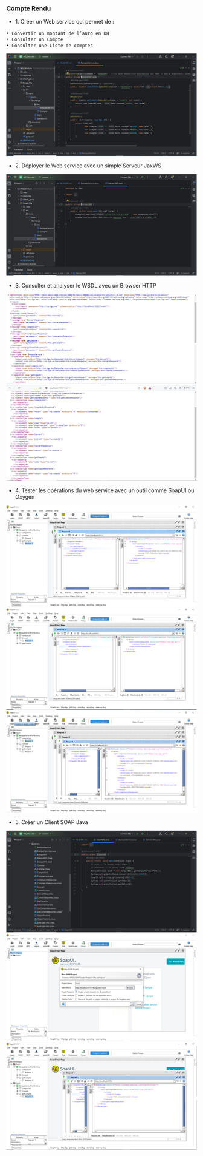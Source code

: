 <h3>Compte Rendu</h3>


<ul>
    <li>1. Créer un Web service qui permet de : </li>
</ul>

    • Convertir un montant de l’auro en DH
    • Consulter un Compte
    • Consulter une Liste de comptes

<img src="captures/1Q.PNG">

<ul>
    <li> 2. Déployer le Web service avec un simple Serveur JaxWS </li>
</ul>

<img src="captures/Q2.PNG">

<ul> 
    <li> 3. Consulter et analyser le WSDL avec un Browser HTTP </li>
</ul>

<img src="captures/Q3_1.PNG">
<img src="captures/Q3_2.PNG">

<ul>
    <li>
        4. Tester les opérations du web service avec un outil
        comme SoapUI ou Oxygen
    </li>
</ul>

<img src="captures/Soap_getCompte.PNG">
<img src="captures/Soap_Convert.PNG">
<img src="captures/Soap_CompteList.PNG">

<ul>
    <li> 5. Créer un Client SOAP Java </li>
</ul>

<img src="captures/Client_Java.PNG">
<img src="captures/Test2.PNG">
<img src="captures/Test2_Cap2.PNG">
